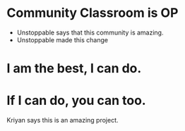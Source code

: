 # Community Classroom is OP

- Unstoppable says that this community is amazing.
- Unstoppable made this change
# I am the best, I can do.
# If I can do, you can too.


Kriyan says this is an amazing project.
